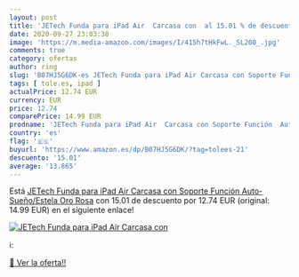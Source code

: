 ```yaml
---
layout: post
title: 'JETech Funda para iPad Air  Carcasa con  al 15.01 % de descuento'
date: 2020-09-27 23:03:38
image: 'https://m.media-amazon.com/images/I/415h7tHkFwL._SL200_.jpg'
comments: true
category: ofertas
author: ring
slug: 'B07HJ5G6DK-es JETech Funda para iPad Air Carcasa con Soporte Función...'
tags: [ tole.es, ipad ]
actualPrice: 12.74 EUR
currency: EUR
price: 12.74
comparePrice: 14.99 EUR
prodname: 'JETech Funda para iPad Air  Carcasa con Soporte Función  Auto-Sueño/Estela  Oro Rosa'
country: 'es'
flag: '🇪🇸'
buyurl: 'https://www.amazon.es/dp/B07HJ5G6DK/?tag=tolees-21'
descuento: '15.01'
average: '13.865'
---
```


Está [JETech Funda para iPad Air  Carcasa con Soporte Función  Auto-Sueño/Estela  Oro Rosa](https://www.amazon.es/dp/B07HJ5G6DK/?tag=tolees-21) con 15.01 de descuento por 12.74 EUR (original: 14.99 EUR) en el siguiente enlace!

[![JETech Funda para iPad Air  Carcasa con ](https://m.media-amazon.com/images/I/415h7tHkFwL._SL200_.jpg)](https://www.amazon.es/dp/B07HJ5G6DK/?tag=tolees-21)

ℹ️:


[🛒 Ver la oferta!!](https://www.amazon.es/dp/B07HJ5G6DK/?tag=tolees-21)

